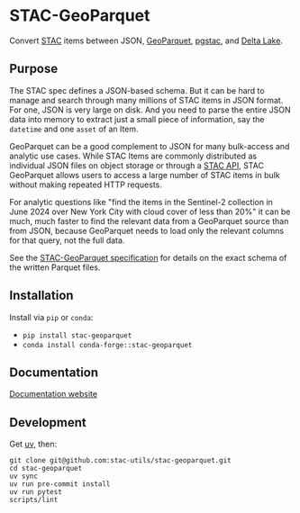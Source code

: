 # STAC-GeoParquet

Convert [STAC](https://stacspec.org/en) items between JSON, [GeoParquet](https://geoparquet.org/), [pgstac](https://github.com/stac-utils/pgstac), and [Delta Lake](https://delta.io/).

## Purpose

The STAC spec defines a JSON-based schema.
But it can be hard to manage and search through many millions of STAC items in JSON format.
For one, JSON is very large on disk.
And you need to parse the entire JSON data into memory to extract just a small piece of information, say the `datetime` and one `asset` of an Item.

GeoParquet can be a good complement to JSON for many bulk-access and analytic use cases.
While STAC Items are commonly distributed as individual JSON files on object storage or through a [STAC API](https://github.com/radiantearth/stac-api-spec), STAC GeoParquet allows users to access a large number of STAC items in bulk without making repeated HTTP requests.

For analytic questions like "find the items in the Sentinel-2 collection in June 2024 over New York City with cloud cover of less than 20%" it can be much, much faster to find the relevant data from a GeoParquet source than from JSON, because GeoParquet needs to load only the relevant columns for that query, not the full data.

See the [STAC-GeoParquet specification](./spec/stac-geoparquet-spec.md) for details on the exact schema of the written Parquet files.


## Installation

Install via `pip` or `conda`:

* `pip install stac-geoparquet`
* `conda install conda-forge::stac-geoparquet`

## Documentation

[Documentation website](https://stac-utils.github.io/stac-geoparquet/)

## Development

Get [uv](https://docs.astral.sh/uv/getting-started/installation/), then:

```shell
git clone git@github.com:stac-utils/stac-geoparquet.git
cd stac-geoparquet
uv sync
uv run pre-commit install
uv run pytest
scripts/lint
```
